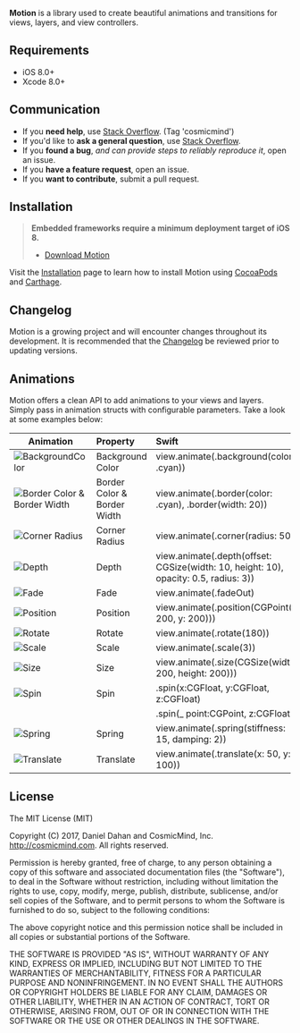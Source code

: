 **Motion** is a library used to create beautiful animations and transitions for views, layers, and view controllers.
 
## Requirements

* iOS 8.0+
* Xcode 8.0+

## Communication

- If you **need help**, use [Stack Overflow](http://stackoverflow.com/questions/tagged/cosmicmind). (Tag 'cosmicmind')
- If you'd like to **ask a general question**, use [Stack Overflow](http://stackoverflow.com/questions/tagged/cosmicmind).
- If you **found a bug**, _and can provide steps to reliably reproduce it_, open an issue.
- If you **have a feature request**, open an issue.
- If you **want to contribute**, submit a pull request.

## Installation

> **Embedded frameworks require a minimum deployment target of iOS 8.**
> - [Download Motion](https://github.com/CosmicMind/Motion/archive/master.zip)

Visit the [Installation](https://github.com/CosmicMind/Motion/wiki/Installation) page to learn how to install Motion using [CocoaPods](http://cocoapods.org) and [Carthage](https://github.com/Carthage/Carthage).

## Changelog

Motion is a growing project and will encounter changes throughout its development. It is recommended that the [Changelog](https://github.com/CosmicMind/Motion/wiki/Changelog) be reviewed prior to updating versions.

## Animations

Motion offers a clean API to add animations to your views and layers. Simply pass in animation structs with configurable parameters. Take a look at some examples below: 

| Animation | Property  | Swift |
| --- |:--- |:--- |
| ![BackgroundColor](http://www.cosmicmind.com/motion/background_color.gif)  | Background Color  | view.animate(.background(color: .cyan)) |
| ![Border Color & Border Width](http://www.cosmicmind.com/motion/border_color.gif)  | Border Color & Border Width  | view.animate(.border(color: .cyan), .border(width: 20)) |
| ![Corner Radius](http://www.cosmicmind.com/motion/corner_radius.gif)  | Corner Radius  | view.animate(.corner(radius: 50)) |
| ![Depth](http://www.cosmicmind.com/motion/depth.gif)  | Depth  | view.animate(.depth(offset: CGSize(width: 10, height: 10), opacity: 0.5, radius: 3)) |
| ![Fade](http://www.cosmicmind.com/motion/fade.gif)  | Fade  | view.animate(.fadeOut) |
| ![Position](http://www.cosmicmind.com/motion/position.gif)  | Position  | view.animate(.position(CGPoint(x: 200, y: 200))) |
| ![Rotate](http://www.cosmicmind.com/motion/rotate.gif)  | Rotate  | view.animate(.rotate(180)) |
| ![Scale](http://www.cosmicmind.com/motion/scale.gif)  | Scale  | view.animate(.scale(3)) |
| ![Size](http://www.cosmicmind.com/motion/size.gif)  | Size  | view.animate(.size(CGSize(width: 200, height: 200))) |
| ![Spin](http://www.cosmicmind.com/motion/spin.gif)  | Spin  | .spin(x:CGFloat, y:CGFloat, z:CGFloat) |
| | | .spin(_ point:CGPoint, z:CGFloat) |
| ![Spring](http://www.cosmicmind.com/motion/spring.gif)  | Spring  | view.animate(.spring(stiffness: 15, damping: 2)) |
| ![Translate](http://www.cosmicmind.com/motion/translate.gif)  | Translate  | view.animate(.translate(x: 50, y: 100)) |


## License

The MIT License (MIT)

Copyright (C) 2017, Daniel Dahan and CosmicMind, Inc. <http://cosmicmind.com>.
All rights reserved.

Permission is hereby granted, free of charge, to any person obtaining a copy
of this software and associated documentation files (the "Software"), to deal
in the Software without restriction, including without limitation the rights
to use, copy, modify, merge, publish, distribute, sublicense, and/or sell
copies of the Software, and to permit persons to whom the Software is
furnished to do so, subject to the following conditions:

The above copyright notice and this permission notice shall be included in
all copies or substantial portions of the Software.

THE SOFTWARE IS PROVIDED "AS IS", WITHOUT WARRANTY OF ANY KIND, EXPRESS OR
IMPLIED, INCLUDING BUT NOT LIMITED TO THE WARRANTIES OF MERCHANTABILITY,
FITNESS FOR A PARTICULAR PURPOSE AND NONINFRINGEMENT. IN NO EVENT SHALL THE
AUTHORS OR COPYRIGHT HOLDERS BE LIABLE FOR ANY CLAIM, DAMAGES OR OTHER
LIABILITY, WHETHER IN AN ACTION OF CONTRACT, TORT OR OTHERWISE, ARISING FROM,
OUT OF OR IN CONNECTION WITH THE SOFTWARE OR THE USE OR OTHER DEALINGS IN
THE SOFTWARE.
